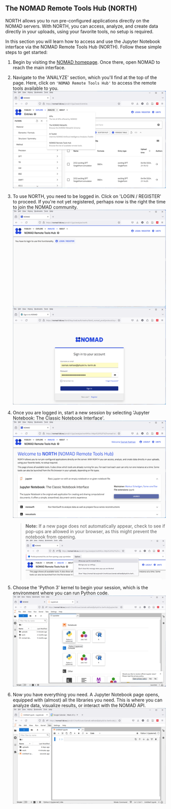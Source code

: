 ## The NOMAD Remote Tools Hub (NORTH)

NORTH allows you to run pre-configured applications directly on the NOMAD servers. With NORTH, you can access, analyze, and create data directly in your uploads, using your favorite tools, no setup is required.

In this section you will learn how to access and use the Jupyter Notebook interface via the NOMAD Remote Tools Hub (NORTH). Follow these simple steps to get started:

1.  Begin by visiting the [NOMAD homepage](https://nomad-lab.eu/nomad-lab/). Once there, open NOMAD to reach the main interface.


2.  Navigate to the 'ANALYZE' section, which you'll find at the top of the page. Here, click on `'NOMAD Remote Tools Hub'` to access the remote tools available to you.
![ANALYZE Section](../images/1.png)

3.  To use NORTH, you need to be logged in. Click on 'LOGIN / REGISTER' to proceed. If you're not yet registered, perhaps now is the right the time to join the NOMAD community.
![Login Page](../images/2.png) ![Register Page](../images/3.png)

4.  Once you are logged in, start a new session by selecting 'Jupyter Notebook: The Classic Notebook Interface'.
![Jupyter Notebook Interface](../images/4.png)



    > **Note:** If a new page does not automatically appear, check to see if pop-ups are allowed in your browser, as this might prevent the notebook from opening.
    ![Pop-up Allowance](../images/5.png)


5.  Choose the 'Python 3' kernel to begin your session, which is the environment where you can run Python code.
![Python 3 Kernel](../images/6.png)

6.  Now you have everything you need. A Jupyter Notebook page opens, equipped with (almost) all the libraries you need. This is where you can analyze data, visualize results, or interact with the NOMAD API.
![Jupyter Notebook Page](../images/7.png)

